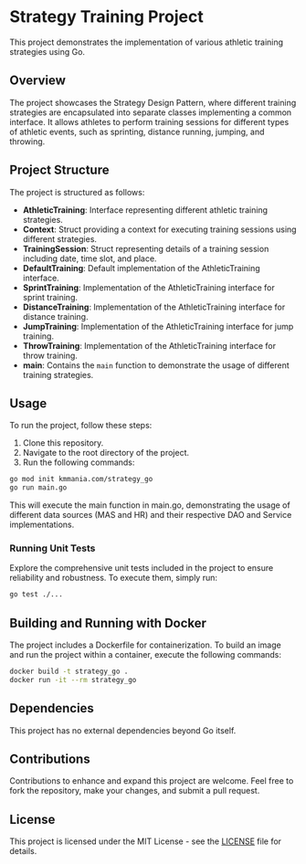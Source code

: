 # Strategy Training Project

This project demonstrates the implementation of various athletic training strategies using Go.

## Overview

The project showcases the Strategy Design Pattern, where different training strategies are encapsulated into separate
classes implementing a common interface. It allows athletes to perform training sessions for different types of athletic
events, such as sprinting, distance running, jumping, and throwing.

## Project Structure

The project is structured as follows:

- **AthleticTraining**: Interface representing different athletic training strategies.
- **Context**: Struct providing a context for executing training sessions using different strategies.
- **TrainingSession**: Struct representing details of a training session including date, time slot, and place.
- **DefaultTraining**: Default implementation of the AthleticTraining interface.
- **SprintTraining**: Implementation of the AthleticTraining interface for sprint training.
- **DistanceTraining**: Implementation of the AthleticTraining interface for distance training.
- **JumpTraining**: Implementation of the AthleticTraining interface for jump training.
- **ThrowTraining**: Implementation of the AthleticTraining interface for throw training.
- **main**: Contains the `main` function to demonstrate the usage of different training strategies.

## Usage

To run the project, follow these steps:

1. Clone this repository.
2. Navigate to the root directory of the project.
3. Run the following commands:

```bash
go mod init kmmania.com/strategy_go
go run main.go
```

This will execute the main function in main.go, demonstrating the usage of different data sources (MAS and HR) and their respective DAO and Service implementations.

### Running Unit Tests

Explore the comprehensive unit tests included in the project to ensure reliability and robustness. To execute them, simply run:

```bash
go test ./...
```

## Building and Running with Docker

The project includes a Dockerfile for containerization. To build an image and run the project within a container, execute the following commands:

```bash
docker build -t strategy_go .
docker run -it --rm strategy_go
```

## Dependencies

This project has no external dependencies beyond Go itself.

## Contributions

Contributions to enhance and expand this project are welcome. Feel free to fork the repository, make your changes, and submit a pull request.

## License

This project is licensed under the MIT License - see the [LICENSE](LICENSE) file for details.